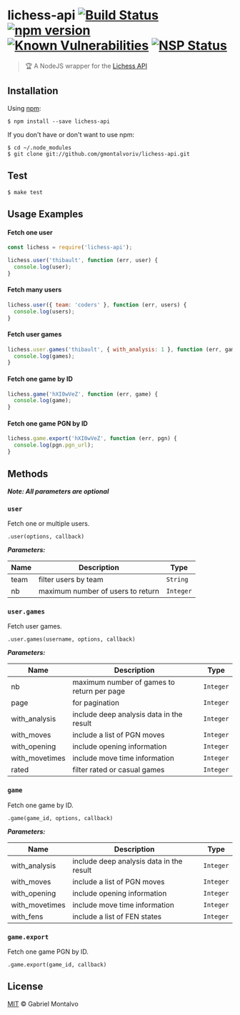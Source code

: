 # lichess-api [![Build Status](https://travis-ci.org/gmontalvoriv/lichess-api.svg?branch=master)](https://travis-ci.org/gmontalvoriv/lichess-api) [![npm version](https://badge.fury.io/js/lichess-api.svg)](https://badge.fury.io/js/lichess-api) [![Known Vulnerabilities](https://snyk.io/test/npm/name/badge.svg)](https://snyk.io/test/npm/lichess-api) [![NSP Status](https://img.shields.io/badge/NSP%20status-no%20vulnerabilities-green.svg)](https://travis-ci.org/gmontalvoriv/lichess-api)

> :trophy: A NodeJS wrapper for the [Lichess API](https://en.lichess.org/developers) 

## Installation

Using [npm](https://www.npmjs.com/):

```
$ npm install --save lichess-api
```

If you don't have or don't want to use npm:

```
$ cd ~/.node_modules
$ git clone git://github.com/gmontalvoriv/lichess-api.git
```

## Test

```
$ make test
```

## Usage Examples

#### Fetch one user

```javascript
const lichess = require('lichess-api');

lichess.user('thibault', function (err, user) {
  console.log(user);
}
```

#### Fetch many users

```javascript
lichess.user({ team: 'coders' }, function (err, users) {
  console.log(users);
}
```

#### Fetch user games

```javascript
lichess.user.games('thibault', { with_analysis: 1 }, function (err, games) {
  console.log(games);
}
```

#### Fetch one game by ID

```javascript
lichess.game('hXI0wVeZ', function (err, game) {
  console.log(game);
}
```

#### Fetch one game PGN by ID

```javascript
lichess.game.export('hXI0wVeZ', function (err, pgn) {
  console.log(pgn.pgn_url);
}
```

## Methods

***Note: All parameters are optional***

### `user`

Fetch one or multiple users.

`.user(options, callback)`

***Parameters:***

Name | Description | Type |
-----|------------ |------|
team| filter users by team | `String` | 
nb| maximum number of users to return | `Integer` |

### `user.games`

Fetch user games.

`.user.games(username, options, callback)`

***Parameters:***

Name | Description | Type |
-----|------------ |------|
nb| maximum number of games to return per page | `Integer` |
page| for pagination | `Integer` | No |
with_analysis| include deep analysis data in the result | `Integer` |
with_moves| include a list of PGN moves | `Integer` |
with_opening| include opening information | `Integer` |
with_movetimes| include move time information | `Integer` |
rated| filter rated or casual games | `Integer` |

### `game`

Fetch one game by ID.

`.game(game_id, options, callback)`

***Parameters:***

Name | Description | Type |
-----|------------ |------|
with_analysis| include deep analysis data in the result | `Integer` |
with_moves| include a list of PGN moves | `Integer` |
with_opening| include opening information | `Integer` |
with_movetimes| include move time information | `Integer` |
with_fens | include a list of FEN states | `Integer` |

### `game.export`

Fetch one game PGN by ID.

`.game.export(game_id, callback)`

## License

[MIT](https://github.com/gmontalvoriv/lichess-api/blob/master/LICENSE) © Gabriel Montalvo
